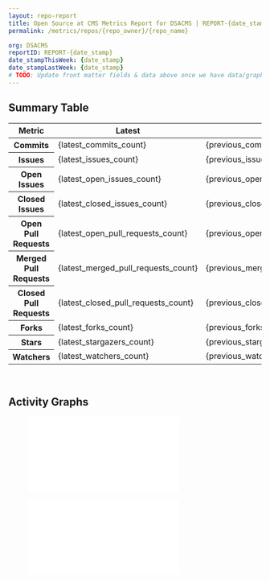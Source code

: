 ```yaml
---
layout: repo-report
title: Open Source at CMS Metrics Report for DSACMS | REPORT-{date_stamp}
permalink: /metrics/repos/{repo_owner}/{repo_name}

org: DSACMS
reportID: REPORT-{date_stamp}
date_stampThisWeek: {date_stamp}
date_stampLastWeek: {date_stamp}
# TODO: Update front matter fields & data above once we have data/graphs for reports.
---
```

<div class="summary-table">
  <table class="usa-table usa-table--borderless">
    <h2> Summary Table </h2>
    <thead>
      <tr>
        <th scope="col">Metric</th>
        <th scope="col">Latest</th>
        <th scope="col">Previous</th>
        <th scope="col">Diff</th>
        <th scope="col">% Diff</th>
      </tr>
    </thead>
    <tbody>
      <tr>
        <th scope="row">Commits</th>
        <td>{latest_commits_count}</td>
        <td>{previous_commits_count}</td>
        <td style="color: {commits_count_diff_color}" >{commits_count_diff}</td>
        <td style="color: {commits_count_diff_percent_color}" >{commits_count_diff_percent}%</td>
      </tr>
      <tr>
        <th scope="row">Issues</th>
        <td>{latest_issues_count}</td>
        <td>{previous_issues_count}</td>
        <td style="color: {issues_count_diff_color}" >{issues_count_diff}</td>
        <td style="color: {issues_count_diff_percent_color}" >{issues_count_diff_percent}%</td>
      </tr>
      <tr>
        <th scope="row">Open Issues</th>
        <td>{latest_open_issues_count}</td>
        <td>{previous_open_issues_count}</td>
        <td style="color: {open_issues_count_diff_color}" >{open_issues_count_diff}</td>
        <td style="color: {open_issues_count_diff_percent_color}" >{open_issues_count_diff_percent}%</td>
      </tr>
      <tr>
        <th scope="row">Closed Issues</th>
        <td>{latest_closed_issues_count}</td>
        <td>{previous_closed_issues_count}</td>
        <td style="color: {closed_issues_count_diff_color}" >{closed_issues_count_diff}</td>
        <td style="color: {closed_issues_count_diff_percent_color}" >{closed_issues_count_diff_percent}%</td>
      </tr>
      <tr>
        <th scope="row">Open Pull Requests</th>
        <td>{latest_open_pull_requests_count}</td>
        <td>{previous_open_pull_requests_count}</td>
        <td style="color: {open_pull_requests_count_diff_color}" >{open_pull_requests_count_diff}</td>
        <td style="color: {open_pull_requests_count_diff_percent_color}" >{open_pull_requests_count_diff_percent}%</td>
      </tr>
      <tr>
        <th scope="row">Merged Pull Requests</th>
        <td>{latest_merged_pull_requests_count}</td>
        <td>{previous_merged_pull_requests_count}</td>
        <td style="color: {merged_pull_requests_count_diff_color}" >{merged_pull_requests_count_diff}</td>
        <td style="color: {merged_pull_requests_count_diff_percent_color}" >{merged_pull_requests_count_diff_percent}%</td>
      </tr>
      <tr>
        <th scope="row">Closed Pull Requests</th>
        <td>{latest_closed_pull_requests_count}</td>
        <td>{previous_closed_pull_requests_count}</td>
        <td style="color: {closed_pull_requests_count_diff_color}" >{closed_pull_requests_count_diff}</td>
        <td style="color: {closed_pull_requests_count_diff_percent_color}" >{closed_pull_requests_count_diff_percent}%</td>
      </tr>
      <tr>
        <th scope="row">Forks</th>
        <td>{latest_forks_count}</td>
        <td>{previous_forks_count}</td>
        <td style="color: {forks_count_diff_color}" >{forks_count_diff}</td>
        <td style="color: {forks_count_diff_percent_color}" >{forks_count_diff_percent}%</td>
      </tr>
      <tr>
        <th scope="row">Stars</th>
        <td>{latest_stargazers_count}</td>
        <td>{previous_stargazers_count}</td>
        <td style="color: {stargazers_count_diff_color}" >{stargazers_count_diff}</td>
        <td style="color: {stargazers_count_diff_percent_color}" >{stargazers_count_diff_percent}%</td>
      </tr>
      <tr>
        <th scope="row">Watchers</th>
        <td>{latest_watchers_count}</td>
        <td>{previous_watchers_count}</td>
        <td style="color: {watchers_count_diff_color}" >{watchers_count_diff}</td>
        <td style="color: {watchers_count_diff_percent_color}" >{watchers_count_diff_percent}%</td>
      </tr>
    </tbody>
  </table>
</div>
<div class="graph-container">
  <br>
  <h2>Activity Graphs</h2>
  <div class="row">
    <!--- Issues/PRs Status Breakdown Graph -->
    <figure>
      <embed type="image/svg+xml" src="_graphs/{repo_owner}/{repo_name}/issue_guage_{repo_name}_data.svg" />
    </figure>
    <!--- Contributor Activity Line Graph -->
    <figure>
      <embed type="image/svg+xml" src="_graphs/{repo_owner}/{repo_name}/commit_sparklines_{repo_name}_data.svg" />
    </figure>
  </div>
</div>